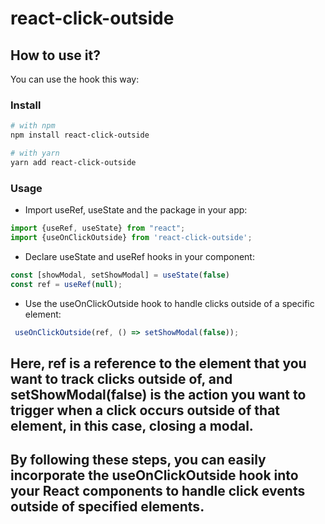 # react-click-outside

## How to use it?

You can use the hook this way:

### Install
```bash
# with npm
npm install react-click-outside

# with yarn
yarn add react-click-outside
```

### Usage

- Import useRef, useState and the package in your app:
```js
import {useRef, useState} from "react";
import {useOnClickOutside} from 'react-click-outside';
```
- Declare useState and useRef hooks in your component:
```js
const [showModal, setShowModal] = useState(false)
const ref = useRef(null);

```
- Use the useOnClickOutside hook to handle clicks outside of a specific element:
```js
 useOnClickOutside(ref, () => setShowModal(false));
```

## Here, ref is a reference to the element that you want to track clicks outside of, and setShowModal(false) is the action you want to trigger when a click occurs outside of that element, in this case, closing a modal.

## By following these steps, you can easily incorporate the useOnClickOutside hook into your React components to handle click events outside of specified elements.